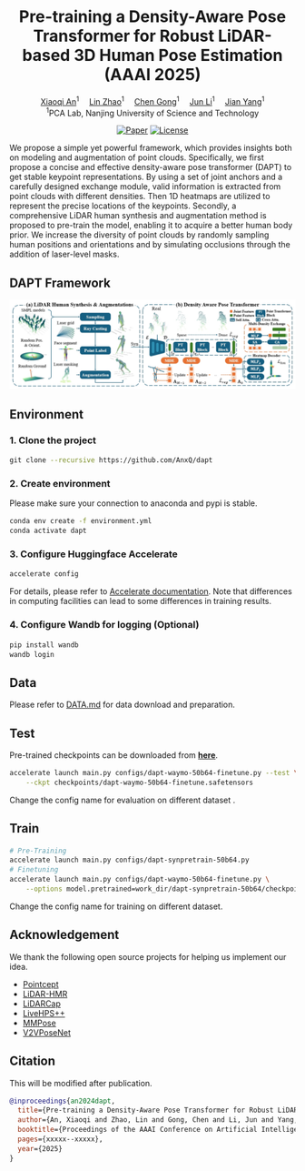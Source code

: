 <div align="center">
    <h1>Pre-training a Density-Aware Pose Transformer for Robust LiDAR-based 3D Human Pose Estimation (AAAI 2025)</h1>
    <div>
        <a href='https://github.com/AnxQ/' target='_blank'>Xiaoqi An</a><sup>1</sup>&emsp;
        <a href='https://sharling-lz.github.io/' target='_blank'>Lin Zhao</a><sup>1</sup>&emsp;
        <a href='https://gcatnjust.github.io/ChenGong/index.html' target='_blank'>Chen Gong</a><sup>1</sup>&emsp;
        <a href='https://sites.google.com/view/junlineu/' target='_blank'>Jun Li</a><sup>1</sup>&emsp;
        <a href='https://scholar.google.com/citations?user=6CIDtZQAAAAJ&hl=zh-CN' target='_blank'>Jian Yang</a><sup>1</sup>
    </div>
    <div>
        <sup>1</sup>PCA Lab, Nanjing University of Science and Technology
    </div>
</div>

<div align="center">
    
[![Paper](https://img.shields.io/badge/arXiv-PDF-b31b1b)](https://arxiv.org/abs/2412.13454)
[![License](https://img.shields.io/badge/License-Apache--2.0-929292)](https://www.apache.org/licenses/LICENSE-2.0)

</div>

We propose a simple yet powerful framework, which provides insights both on modeling and augmentation of point clouds.
Specifically, we first propose a concise and effective density-aware pose transformer (DAPT) to get stable keypoint representations. By using a set of joint anchors and a carefully designed exchange module, valid information is extracted from point clouds with different densities. Then 1D heatmaps are utilized to represent the precise locations of the keypoints. 
Secondly, a comprehensive LiDAR human synthesis and augmentation method is proposed to pre-train the model, enabling it to acquire a better human body prior. We increase the diversity of point clouds by randomly sampling human positions and orientations and by simulating occlusions through the addition of laser-level masks.

## DAPT Framework
![Paper](assets/framework.png)
## Environment
### 1. Clone the project
```bash
​git clone --recursive https://github.com/AnxQ/dapt
```
### 2. Create environment
Please make sure your connection to anaconda and pypi is stable.
```bash
conda env create -f environment.yml
conda activate dapt
```

### 3. Configure Huggingface Accelerate
```bash
accelerate config
```
For details, please refer to [Accelerate documentation](https://huggingface.co/docs/accelerate/package_reference/cli).
Note that differences in computing facilities can lead to some differences in training results.

### 4. Configure Wandb for logging (Optional)
```bash
pip install wandb
wandb login
```

## Data
Please refer to [DATA.md](assets/DATA.md) for data download and preparation.

## Test
Pre-trained checkpoints can be downloaded from [**here**](https://1drv.ms/f/s!As3g2ozBLMgFkJFfEzkp5jvmV7Vp3A?e=pRgQFW).
```bash
accelerate launch main.py configs/dapt-waymo-50b64-finetune.py --test \
    --ckpt checkpoints/dapt-waymo-50b64-finetune.safetensors
```
Change the config name for evaluation on different dataset .
## Train
```bash
# Pre-Training
accelerate launch main.py configs/dapt-synpretrain-50b64.py
# Finetuning
accelerate launch main.py configs/dapt-waymo-50b64-finetune.py \
    --options model.pretrained=work_dir/dapt-synpretrain-50b64/checkpoints/checkpoint_4/model.safetensors
```
Change the config name for training on different dataset.
## Acknowledgement
We thank the following open source projects for helping us implement our idea.
- [Pointcept](https://github.com/Pointcept/Pointcept)
- [LiDAR-HMR](https://github.com/soullessrobot/LiDAR-HMR)
- [LiDARCap](https://github.com/jingyi-zhang/LiDARCap)
- [LiveHPS++](https://github.com/4DVLab/LiveHPS2)
- [MMPose](https://github.com/open-mmlab/mmpose)
- [V2VPoseNet](https://github.com/dragonbook/V2V-PoseNet-pytorch)
## Citation
This will be modified after publication.
```bibtex
@inproceedings{an2024dapt,
  title={Pre-training a Density-Aware Pose Transformer for Robust LiDAR-based 3D Human Pose Estimation},
  author={An, Xiaoqi and Zhao, Lin and Gong, Chen and Li, Jun and Yang, Jian},
  booktitle={Proceedings of the AAAI Conference on Artificial Intelligence},
  pages={xxxxx--xxxxx},
  year={2025}
}
```
